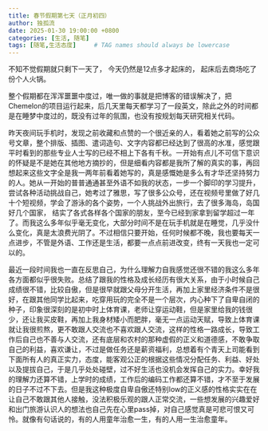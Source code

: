 ```yaml
---
title: 春节假期第七天（正月初四）
author: 独孤流
date: 2025-01-30 19:00:00 +0800
categories: [生活, 随笔]
tags: [随笔,生活态度]     # TAG names should always be lowercase
---
```


不知不觉假期就只剩下一天了， 今天仍然是12点多才起床的， 起床后去商场吃了份个人火锅。

整个假期都在浑浑噩噩中度过，唯一做的事就是把博客的错误解决了，把Chemelon的项目运行起来，后几天里每天都学习了一段英文，除此之外的时间都是在睡梦中度过的，既没有过年的氛围，也没有按规划每天研究相关代码。

昨天夜间玩手机时，发现之前收藏和点赞的一个很近亲的人，看着她之前写的公众号文章，整个排版、插图、遣词造句、文字内容都已经达到了很高的水准，感觉跟平时看到的那些专业人士写的已经不相上下各有千秋。一开始有点儿不可信下意识的怀疑是不是她在其他地方摘抄的，但是细看内容都是我所了解的真实的事，再回想起来这些文字全是我一两年前看着她写的，真是感慨她是多么有才华还坚持努力的人。她从一开始的普普通通甚至外语不如我的状态，一步一个脚印的学习提升，尝试各种活动挑战自己，她考过了雅思，写了很多公众号，还在视频号里做了好几十个短视频，学会了游泳的各个姿势，一个人挑战外出旅行，去了很多海岛，岛国好几个国家， 结实了各式各样各个国家的朋友，至今已经到家拿到留学超过一年了。而我这么多年似乎毫无变化，大部分时间不是在玩手机就是在睡觉，几乎没什么变化，真是太浪费光阴了。不过相信只要开始，任何时候都不晚，我也要每天一点进步，不管是外语、工作还是生活，都要一点点前进改变，终有一天我也一定可以的。

最近一段时间我也一直在反思自己，为什么理解力自我感觉还很不错的我这么多年各方面都似乎很失败。总结了跟我的性格及成长经历有很大关系，由于小时候自己成绩很不错，比较自傲，但是很早就跟父母分开生活，再加上家里经济条件不是很好，在跟其他同学比起来，吃穿用玩的完全不是一个层次，内心种下了自卑自闭的种子，印象很深刻的是初中时上体育课，老师让穿运动鞋，但是家里给我的钱很少，还让我买皮鞋，再加上我身材矮小而肥胖，毫无一点运动天赋，导致上体育课就让我很煎熬，更不敢跟人交流也不喜欢跟人交流，这样的性格一路成长，导致工作后自己也不善与人交流，还有底层和农村的那种虚假的正义和道德感，不敢争取自己的利益，喜欢谦让，不过是做任务还是薪资福利，总想着有个青天上司能看到下面所有人的真正实力，态度，能客观公正的根据这些情况分配任务、利益、好处以及提拔自己，于是几乎处处碰壁，过不好生活也没机会发挥自己的实力。幸好我的理解力还算不错，上学时的成绩，工作后的编码工作都还算不错，才不至于发展的日子不过不下去。但是我这种极度自卑自傲还特别low的正义感的性格实实在在让自己不敢跟其他人接触，没法积极乐观的跟人正常交流，一些想发展的兴趣爱好和出门旅游认识人的想法也自己先在心里pass掉，对自己感觉真是可悲可恨又可怜。就像有句话说的，有的人用童年治愈一生，有的人用一生治愈童年。